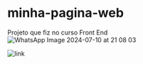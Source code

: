 # minha-pagina-web
Projeto que fiz no curso Front End
![WhatsApp Image 2024-07-10 at 21 08 03](https://github.com/LabDevOps09/minha-pagina-web/assets/166772912/ea4bab93-049b-4efc-b339-bac688bff3ac)

![link](http://192.168.1.3:3000)
